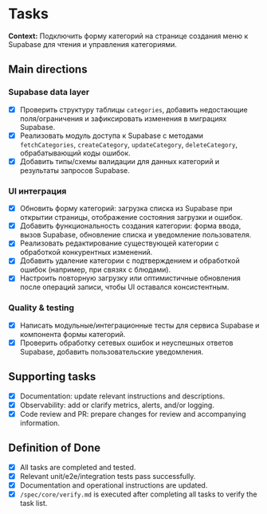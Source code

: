 # Tasks

**Context:** Подключить форму категорий на странице создания меню к Supabase для чтения и управления категориями.

## Main directions
### Supabase data layer
- [x] Проверить структуру таблицы `categories`, добавить недостающие поля/ограничения и зафиксировать изменения в миграциях Supabase.
- [x] Реализовать модуль доступа к Supabase с методами `fetchCategories`, `createCategory`, `updateCategory`, `deleteCategory`, обрабатывающий коды ошибок.
- [x] Добавить типы/схемы валидации для данных категорий и результаты запросов Supabase.

### UI интеграция
- [x] Обновить форму категорий: загрузка списка из Supabase при открытии страницы, отображение состояния загрузки и ошибок.
- [x] Добавить функциональность создания категории: форма ввода, вызов Supabase, обновление списка и уведомление пользователя.
- [x] Реализовать редактирование существующей категории с обработкой конкурентных изменений.
- [x] Добавить удаление категории с подтверждением и обработкой ошибок (например, при связях с блюдами).
- [x] Настроить повторную загрузку или оптимистичные обновления после операций записи, чтобы UI оставался консистентным.

### Quality & testing
- [x] Написать модульные/интеграционные тесты для сервиса Supabase и компонента формы категорий.
- [x] Проверить обработку сетевых ошибок и неуспешных ответов Supabase, добавить пользовательские уведомления.

## Supporting tasks
- [x] Documentation: update relevant instructions and descriptions.
- [x] Observability: add or clarify metrics, alerts, and/or logging.
- [x] Code review and PR: prepare changes for review and accompanying information.

## Definition of Done
- [x] All tasks are completed and tested.
- [x] Relevant unit/e2e/integration tests pass successfully.
- [x] Documentation and operational instructions are updated.
- [x] `/spec/core/verify.md` is executed after completing all tasks to verify the task list.

